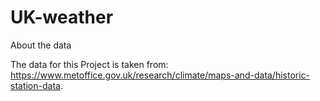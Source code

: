 # UK-weather
About the data

The data for this Project is taken from: https://www.metoffice.gov.uk/research/climate/maps-and-data/historic-station-data.
